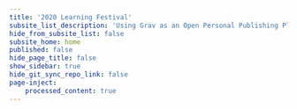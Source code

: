 ```yaml
---
title: '2020 Learning Festival'
subsite_list_description: 'Using Grav as an Open Personal Publishing Platform'
hide_from_subsite_list: false
subsite_home: home
published: false
hide_page_title: false
show_sidebar: true
hide_git_sync_repo_link: false
page-inject:
    processed_content: true
---
```


